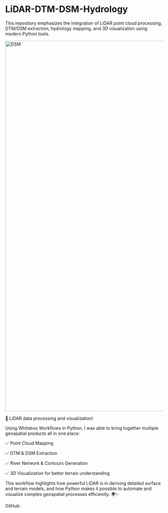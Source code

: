 # LiDAR-DTM-DSM-Hydrology
This repository emphasizes the integration of LiDAR point cloud processing, DTM/DSM extraction, hydrology mapping, and 3D visualization using modern Python tools.

<img width="1271" height="1182" alt="DSM" src="https://github.com/user-attachments/assets/28aea30e-c92f-4dab-bc7f-cf12f6b4d086" />



🚀 LiDAR data processing and visualization!



Using Whitebox Workflows in Python, I was able to bring together multiple geospatial products all in one place:



 ✅ Point Cloud Mapping

 ✅ DTM & DSM Extraction

 ✅ River Network & Contours Generation

 ✅ 3D Visualization for better terrain understanding



This workflow highlights how powerful LiDAR is in deriving detailed surface and terrain models, and how Python makes it possible to automate and visualize complex geospatial processes efficiently. 🌍✨



GitHub: 
